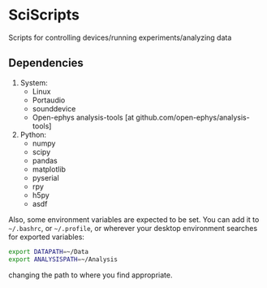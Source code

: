 # SciScripts  
Scripts for controlling devices/running experiments/analyzing data  

## Dependencies
1) System:
    - Linux
    - Portaudio
    - sounddevice
    - Open-ephys analysis-tools [at github.com/open-ephys/analysis-tools]
2) Python:
    - numpy
    - scipy
    - pandas
    - matplotlib
    - pyserial
    - rpy
    - h5py
    - asdf

Also, some environment variables are expected to be set. You can add it to `~/.bashrc`, or `~/.profile`, or wherever your desktop environment searches for exported variables:
```bash
export DATAPATH=~/Data
export ANALYSISPATH=~/Analysis
```
changing the path to where you find appropriate.

